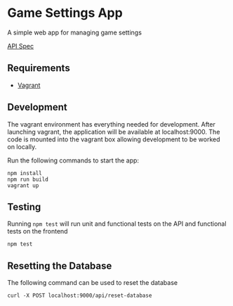 # Game Settings App

A simple web app for managing game settings

[API Spec](api/README.md)
## Requirements

* [Vagrant](https://www.vagrantup.com/)

## Development
The vagrant environment has everything needed for development. After launching
vagrant, the application will be available at localhost:9000. The code is
mounted into the vagrant box allowing development to be worked on locally.

Run the following commands to start the app:
```
npm install
npm run build
vagrant up
```

## Testing
Running `npm test` will run unit and functional tests on the API and functional tests on the frontend
```
npm test
```

## Resetting the Database
The following command can be used to reset the database
```
curl -X POST localhost:9000/api/reset-database
```
